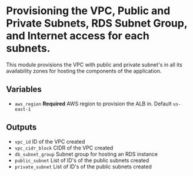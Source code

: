 # Provisioning the VPC, Public and Private Subnets, RDS Subnet Group, and Internet access for each subnets.

This module provisions the VPC with public and private subnet's in all its availability zones for hosting the components of the application.

## Variables
* `aws_region` **Required** AWS region to provision the ALB in. Default `us-east-1`


## Outputs
* `vpc_id` ID of the VPC created
* `vpc_cidr_block` CIDR of the VPC created 
* `db_subnet_group` Subnet group for hosting an RDS instance
* `public_subnet` List of ID's of the public subnets created
* `private_subnet` List of ID's of the public subnets created
